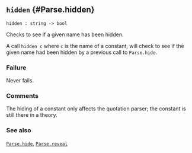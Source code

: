 ## `hidden` {#Parse.hidden}


```
hidden : string -> bool
```



Checks to see if a given name has been hidden.


A call `hidden c` where `c` is the name of a constant, will
check to see if the given name had been hidden by a previous call
to `Parse.hide`.

### Failure

Never fails.

### Comments

The hiding of a constant only affects the quotation parser; the constant is
still there in a theory.

### See also

[`Parse.hide`](#Parse.hide), [`Parse.reveal`](#Parse.reveal)

